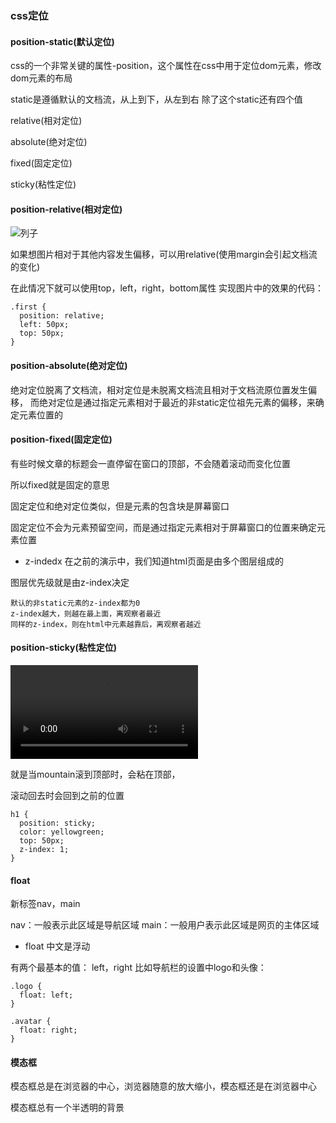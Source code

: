 ### css定位
#### position-static(默认定位)
css的一个非常关键的属性-position，这个属性在css中用于定位dom元素，修改dom元素的布局

static是遵循默认的文档流，从上到下，从左到右
除了这个static还有四个值

relative(相对定位)

absolute(绝对定位)

fixed(固定定位)

sticky(粘性定位)

#### position-relative(相对定位)
![列子](https://document.youkeda.com/P3-1-HTML-CSS/1.8/2-relative/1.jpeg?x-oss-process=image/resize,w_800/watermark,image_d2F0ZXJtYXNrLnBuZz94LW9zcy1wcm9jZXNzPWltYWdlL3Jlc2l6ZSx3XzEwMA==,t_60,g_se,x_10,y_10)

如果想图片相对于其他内容发生偏移，可以用relative(使用margin会引起文档流的变化)

在此情况下就可以使用top，left，right，bottom属性
实现图片中的效果的代码：
```
.first {
  position: relative;
  left: 50px;
  top: 50px;
}
```

#### position-absolute(绝对定位)
绝对定位脱离了文档流，相对定位是未脱离文档流且相对于文档流原位置发生偏移，
而绝对定位是通过指定元素相对于最近的非static定位祖先元素的偏移，来确定元素位置的

#### position-fixed(固定定位)
有些时候文章的标题会一直停留在窗口的顶部，不会随着滚动而变化位置

所以fixed就是固定的意思

固定定位和绝对定位类似，但是元素的包含块是屏幕窗口

固定定位不会为元素预留空间，而是通过指定元素相对于屏幕窗口的位置来确定元素位置

+ z-indedx
在之前的演示中，我们知道html页面是由多个图层组成的

图层优先级就是由z-index决定
```
默认的非static元素的z-index都为0
z-index越大，则越在最上面，离观察者最近
同样的z-index，则在html中元素越靠后，离观察者越近
```

#### position-sticky(粘性定位)
![sticky](https://document.youkeda.com/P3-1-HTML-CSS/1.8/6-sticky/1.mp4)

就是当mountain滚到顶部时，会粘在顶部，

滚动回去时会回到之前的位置
```
h1 {
  position: sticky;
  color: yellowgreen;
  top: 50px;
  z-index: 1;
}
```

#### float
新标签nav，main

nav：一般表示此区域是导航区域
main：一般用户表示此区域是网页的主体区域

+ float
中文是浮动

有两个最基本的值： left，right
比如导航栏的设置中logo和头像：
```
.logo {
  float: left;
}

.avatar {
  float: right;
}
```
#### 模态框
模态框总是在浏览器的中心，浏览器随意的放大缩小，模态框还是在浏览器中心

模态框总有一个半透明的背景


